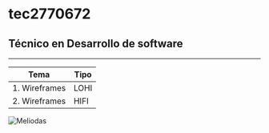 # tec2770672
## Técnico en Desarrollo de software 
---

| Tema | Tipo |
|---------|-------|
|1. Wireframes | LOHI |
|2. Wireframes | HIFI |

![Meliodas](http://tinyurl.com/ywku7wkv)
